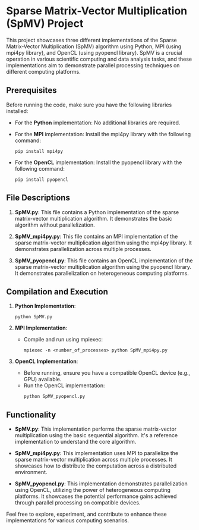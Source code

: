 # Sparse Matrix-Vector Multiplication (SpMV) Project

This project showcases three different implementations of the Sparse Matrix-Vector Multiplication (SpMV) algorithm using Python, MPI (using mpi4py library), and OpenCL (using pyopencl library). SpMV is a crucial operation in various scientific computing and data analysis tasks, and these implementations aim to demonstrate parallel processing techniques on different computing platforms.

## Prerequisites

Before running the code, make sure you have the following libraries installed:

- For the **Python** implementation: No additional libraries are required.

- For the **MPI** implementation: Install the mpi4py library with the following command:
  ```
  pip install mpi4py
  ```

- For the **OpenCL** implementation: Install the pyopencl library with the following command:
  ```
  pip install pyopencl
  ```

## File Descriptions

1. **SpMV.py**: This file contains a Python implementation of the sparse matrix-vector multiplication algorithm. It demonstrates the basic algorithm without parallelization.

2. **SpMV_mpi4py.py**: This file contains an MPI implementation of the sparse matrix-vector multiplication algorithm using the mpi4py library. It demonstrates parallelization across multiple processes.

3. **SpMV_pyopencl.py**: This file contains an OpenCL implementation of the sparse matrix-vector multiplication algorithm using the pyopencl library. It demonstrates parallelization on heterogeneous computing platforms.

## Compilation and Execution

1. **Python Implementation**:
   ```
   python SpMV.py
   ```

2. **MPI Implementation**:
   - Compile and run using mpiexec:
     ```
     mpiexec -n <number_of_processes> python SpMV_mpi4py.py
     ```

3. **OpenCL Implementation**:
   - Before running, ensure you have a compatible OpenCL device (e.g., GPU) available.
   - Run the OpenCL implementation:
     ```
     python SpMV_pyopencl.py
     ```

## Functionality

- **SpMV.py**: This implementation performs the sparse matrix-vector multiplication using the basic sequential algorithm. It's a reference implementation to understand the core algorithm.

- **SpMV_mpi4py.py**: This implementation uses MPI to parallelize the sparse matrix-vector multiplication across multiple processes. It showcases how to distribute the computation across a distributed environment.

- **SpMV_pyopencl.py**: This implementation demonstrates parallelization using OpenCL, utilizing the power of heterogeneous computing platforms. It showcases the potential performance gains achieved through parallel processing on compatible devices.

Feel free to explore, experiment, and contribute to enhance these implementations for various computing scenarios.

